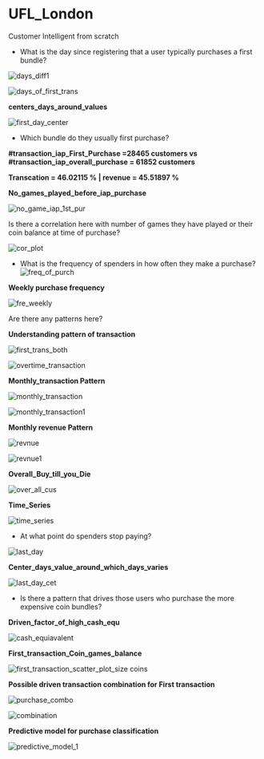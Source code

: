 # UFL_London
Customer Intelligent from scratch

- What is the day since registering that a user typically purchases a first bundle?

![days_diff1](https://user-images.githubusercontent.com/5808185/35792832-0c91757e-0a75-11e8-8226-01e4f28fc0d5.PNG)


![days_of_first_trans](https://user-images.githubusercontent.com/5808185/35792774-c0e56dec-0a74-11e8-9861-282d4c0c9e74.PNG)

**centers_days_around_values**

![first_day_center](https://user-images.githubusercontent.com/5808185/35806640-367e412e-0aa6-11e8-918b-947d42a30d46.PNG)

- Which bundle do they usually first purchase? 

**#transaction_iap_First_Purchase =28465 customers vs #transaction_iap_overall_purchase = 61852 customers**

**Transcation = 46.02115 % | revenue = 45.51897 %** 

**No_games_played_before_iap_purchase**

![no_game_iap_1st_pur](https://user-images.githubusercontent.com/5808185/35796671-4c5084bc-0a83-11e8-9b6d-d60ce87f7431.PNG)


Is there a correlation here with number of games they have played or their coin balance at   time of purchase?

![cor_plot](https://user-images.githubusercontent.com/5808185/35807923-34fc04c2-0aaa-11e8-8285-82a04a1376eb.png)

- What is the frequency of spenders in how often they make a purchase? 
![freq_of_purch](https://user-images.githubusercontent.com/5808185/35794316-46e1aaf4-0a7b-11e8-88e4-08f012fd53a0.PNG)

**Weekly purchase frequency**

![fre_weekly](https://user-images.githubusercontent.com/5808185/35795776-424b7d4e-0a80-11e8-9346-e1922c5f2076.PNG)

Are there any patterns here?

**Understanding pattern of transaction**

![first_trans_both](https://user-images.githubusercontent.com/5808185/35803664-a420d91e-0a9a-11e8-9fd5-7d5b1687a19c.PNG)

![overtime_transaction](https://user-images.githubusercontent.com/5808185/35801927-2711b5e8-0a94-11e8-9d26-363e61920b46.PNG)

**Monthly_transaction Pattern**

![monthly_transaction](https://user-images.githubusercontent.com/5808185/35805002-137790b4-0aa0-11e8-95fb-e10a3e15fae9.png)

![monthly_transaction1](https://user-images.githubusercontent.com/5808185/35805003-13c3824e-0aa0-11e8-86c6-168c9e860123.png)

**Monthly revenue Pattern**

![revnue](https://user-images.githubusercontent.com/5808185/35805092-8526f13c-0aa0-11e8-8d5f-1860d0896ac2.png)

![revnue1](https://user-images.githubusercontent.com/5808185/35805140-b925a596-0aa0-11e8-8457-ee7f695a6f6c.png)

**Overall_Buy_till_you_Die**

![over_all_cus](https://user-images.githubusercontent.com/5808185/35805428-d5716612-0aa1-11e8-9422-62971e633b3e.PNG)

**Time_Series**

![time_series](https://user-images.githubusercontent.com/5808185/35804701-d71d044c-0a9e-11e8-99f2-199b4f28c718.PNG)

- At what point do spenders stop paying?

![last_day](https://user-images.githubusercontent.com/5808185/35807154-eec98b5c-0aa7-11e8-8812-92f733392e18.PNG)

**Center_days_value_around_which_days_varies**

![last_day_cet](https://user-images.githubusercontent.com/5808185/35807225-2457ad76-0aa8-11e8-99f3-a9f797aa7c47.PNG)


- Is there a pattern that drives those users who purchase the more expensive coin bundles?

**Driven_factor_of_high_cash_equ**

![cash_equiavalent](https://user-images.githubusercontent.com/5808185/35807318-64ce0224-0aa8-11e8-8288-4d077857c3be.png)

**First_transaction_Coin_games_balance**

![first_transaction_scatter_plot_size coins](https://user-images.githubusercontent.com/5808185/35807675-732db1a6-0aa9-11e8-8dbd-35fd068d3c7a.png)



**Possible driven transaction combination for First transaction**

![purchase_combo](https://user-images.githubusercontent.com/5808185/35803293-44f6e9e8-0a99-11e8-9942-fc63ae032aaf.PNG)

![combination](https://user-images.githubusercontent.com/5808185/35803410-c204f07e-0a99-11e8-8db7-eb7e9b0d0dab.png)


**Predictive model for purchase classification**

![predictive_model_1](https://user-images.githubusercontent.com/5808185/35803101-95e88b64-0a98-11e8-8953-57361fe8030e.PNG)

